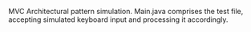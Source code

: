 MVC Architectural pattern simulation. Main.java comprises the test file, accepting simulated keyboard input and processing it accordingly.
